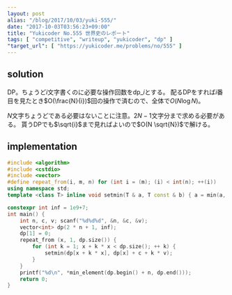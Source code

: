 ```yaml
---
layout: post
alias: "/blog/2017/10/03/yuki-555/"
date: "2017-10-03T03:56:23+09:00"
title: "Yukicoder No.555 世界史のレポート"
tags: [ "competitive", "writeup", "yukicoder", "dp" ]
"target_url": [ "https://yukicoder.me/problems/no/555" ]
---
```


## solution

DP。ちょうど$i$文字書くのに必要な操作回数を$\mathrm{dp}\_i$とする。
配るDPをすれば$i$番目を見たとき$O(\frac{N}{i})$回の操作で済むので、全体で$O(N \log N)$。

$N$文字ちょうどである必要はないことに注意。$2N-1$文字分まで求める必要がある。
貰うDPでも$\sqrt{i}$まで見ればよいので$O(N \sqrt{N})$で解ける。

## implementation

``` c++
#include <algorithm>
#include <cstdio>
#include <vector>
#define repeat_from(i, m, n) for (int i = (m); (i) < int(n); ++(i))
using namespace std;
template <class T> inline void setmin(T & a, T const & b) { a = min(a, b); }

constexpr int inf = 1e9+7;
int main() {
    int n, c, v; scanf("%d%d%d", &n, &c, &v);
    vector<int> dp(2 * n + 1, inf);
    dp[1] = 0;
    repeat_from (x, 1, dp.size()) {
        for (int k = 1; x + k * x < dp.size(); ++ k) {
            setmin(dp[x + k * x], dp[x] + c + k * v);
        }
    }
    printf("%d\n", *min_element(dp.begin() + n, dp.end()));
    return 0;
}
```

